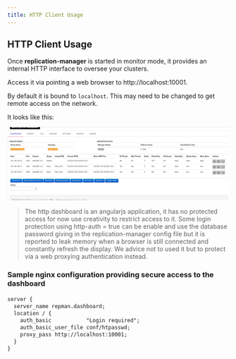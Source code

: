 ```yaml
---
title: HTTP Client Usage
---
```


## HTTP Client Usage

Once **replication-manager** is started in monitor mode, it provides an internal HTTP interface to oversee your clusters.

Access it via pointing a web browser to  http://localhost:10001.

By default it is bound to `localhost`. This may need to be changed to get remote access on the network.

It looks like this:

![mrmdash](/images/http.png)

> The http dashboard is an angularjs application, it has no protected access for now use creativity to restrict access to it.
Some login protection using http-auth = true can be enable and use the database password giving in the replication-manager config file but it is reported to leak memory when a browser is still connected and constantly refresh the display. We advice not to used it but to protect via a web proxying authentication instead.   

### Sample nginx configuration providing secure access to the dashboard

```
server {
  server_name repman.dashboard;
  location / {
    auth_basic           "Login required";
    auth_basic_user_file conf/htpasswd;
    proxy_pass http://localhost:10001;
  }
}
```
